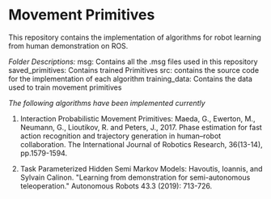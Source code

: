 # Movement Primitives
  
This  repository contains the implementation of algorithms for robot learning from human demonstration on ROS.

*Folder Descriptions:*
msg: Contains all the .msg files used in this repository
saved_primitives: Contains trained Primitives
src: contains the source code for the implementation of each algorithm
training_data: Contains the data used to train movement primitives

*The following algorithms have been implemented currently*
1. Interaction Probabilistic Movement Primitives:
Maeda, G., Ewerton, M., Neumann, G., Lioutikov, R. and Peters, J., 2017. Phase estimation for fast action recognition and trajectory generation in human–robot collaboration. The International Journal of Robotics Research, 36(13-14), pp.1579-1594.

2. Task Parameterized Hidden Semi Markov Models:
Havoutis, Ioannis, and Sylvain Calinon. "Learning from demonstration for semi-autonomous teleoperation." Autonomous Robots 43.3 (2019): 713-726.
